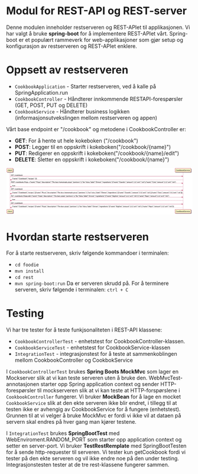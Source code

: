 # Modul for REST-API og REST-server

Denne modulen inneholder restserveren og REST-APIet til applikasjonen. Vi har valgt å bruke **spring-boot** for å implementere REST-APIet vårt.
Spring-boot er et populært rammeverk for web-applikasjoner som gjør setup og konfigurasjon av restserveren og REST-APIet enklere.

# Oppsett av restserveren
- `CookbookApplication` - Starter restserveren, ved å kalle på SpringApplication.run
- `CookbookController` - Håndterer innkommende RESTAPI-forespørsler (GET, POST, PUT og DELETE)
- `CookbookService` - Håndterer business logikken (informasjonsutvekslingen mellom restserveren og appen) 

Vårt base endpoint er "/cookbook" og metodene i CookbookController er:

- **GET**: For å hente ut hele kokeboken ("/cookbook")
- **POST**: Legger til en oppskrift i kokeboken("/cookbook/{name}")
- **PUT**: Redigerer en oppskrift i kokeboken("/cookbook/{name}/edit")
- **DELETE**: Sletter en oppskrift i kokeboken("/cookbook/{name}")

![rest](rest.png)

# Hvordan starte restserveren
For å starte restserveren, skriv følgende kommandoer i terminalen: 
- `cd foodie`
- `mvn install` 
- `cd rest`
- `mvn spring-boot:run`
Da er serveren skrudd på. For å terminere serveren, skriv følgende i terminalen: `ctrl + C`


# Testing

Vi har tre tester for å teste funkjsonaliteten i REST-API klassene:

- `CookbookControllerTest` - enhetstest for CookbookController-klassen. 
- `CookbookServiceTest` - enhetstest for CookbookService-klassen
- `IntegrationTest` - integrasjonstest for å teste at sammenkoblingen mellom CookbookController og CookbokService

I `CookbookControllerTest` brukes **Spring Boots MockMvc** som lager en Mockserver slik at vi kan teste serveren uten å bruke den. WebMvcTest-annotasjonen starter opp Spring application context og sender HTTP-forespørsler til mockserveren slik at vi kan teste at HTTP-forspørslene i `CookbookController` fungerer. Vi bruker **MockBean** for å lage en mocket `CookbookService` slik at den ekte serveren ikke blir endret, i tillegg til at testen ikke er avhengig av CookbookService for å fungere (enhetstest). Grunnen til at vi velger å bruke MockMvc er fordi vi ikke vil at dataen på servern skal endres på hver gang man kjører testene.

I `IntegrationTest` brukes **SpringBootTest** med WebEnviroment.RANDOM_PORT som starter opp application context og setter en server-port. Vi bruker **TestRestRemplate** med SpringBootTesten for å sende http-requester til serveren. Vi tester kun getCookbook fordi vi tester på den ekte serveren og vil ikke endre noe på den under testing. Integrasjonstesten tester at de tre rest-klassene fungerer sammen.


